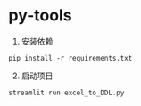 # py-tools
1. 安装依赖
```shell
pip install -r requirements.txt
```

2. 启动项目
```shell
streamlit run excel_to_DDL.py
```
